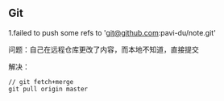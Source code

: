 ## Git

1.failed to push some refs to 'git@github.com:pavi-du/note.git'

问题：自己在远程仓库更改了内容，而本地不知道，直接提交

解决：

```
// git fetch+merge
git pull origin master 
```

